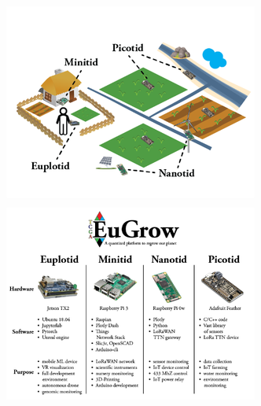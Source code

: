 <div style="text-align:center"><img src="https://github.com/dborgesr/EuGrow/blob/gh-pages/Figures/EuGrow_abstract.png?raw=true" style="width: 1280;"></div>
</br>
<div style="text-align:center"><img src="https://github.com/dborgesr/EuGrow/blob/gh-pages/Figures/Eugrow_intro.png?raw=true" style="width: 1280;"></div>